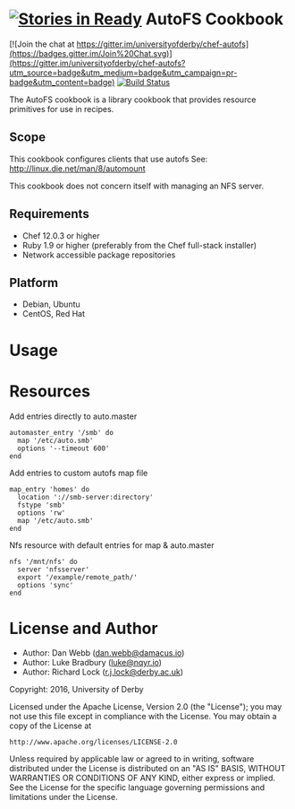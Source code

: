 [![Stories in Ready](https://badge.waffle.io/universityofderby/chef-autofs.png?label=ready&title=Ready)](https://waffle.io/universityofderby/chef-autofs)
AutoFS Cookbook
===============

[![Join the chat at https://gitter.im/universityofderby/chef-autofs](https://badges.gitter.im/Join%20Chat.svg)](https://gitter.im/universityofderby/chef-autofs?utm_source=badge&utm_medium=badge&utm_campaign=pr-badge&utm_content=badge)
[![Build
Status](https://travis-ci.org/universityofderby/chef-autofs.svg?branch=master)](https://travis-ci.org/universityofderby/chef-autofs)

The AutoFS cookbook is a library cookbook that provides resource primitives for
use in recipes.

Scope
-----
This cookbook configures clients that use autofs
See: http://linux.die.net/man/8/automount

This cookbook does not concern itself with managing an NFS server.

Requirements
------------
- Chef 12.0.3 or higher
- Ruby 1.9 or higher (preferably from the Chef full-stack installer)
- Network accessible package repositories

 Platform
---------
* Debian, Ubuntu
* CentOS, Red Hat

Usage
=====

Resources
=========

Add entries directly to auto.master
```
automaster_entry '/smb' do
  map '/etc/auto.smb'
  options '--timeout 600'
end
```

Add entries to custom autofs map file
```
map_entry 'homes' do
  location '://smb-server:directory'
  fstype 'smb'
  options 'rw'
  map '/etc/auto.smb'
end
```

Nfs resource with default entries for map & auto.master
```
nfs '/mnt/nfs' do
  server 'nfsserver'
  export '/example/remote_path/'
  options 'sync'
end
```

License and Author
==================

* Author: Dan Webb (<dan.webb@damacus.io>)
* Author: Luke Bradbury (<luke@nqyr.io>)
* Author: Richard Lock (<r.j.lock@derby.ac.uk>)

Copyright: 2016, University of Derby

Licensed under the Apache License, Version 2.0 (the "License");
you may not use this file except in compliance with the License.
You may obtain a copy of the License at

    http://www.apache.org/licenses/LICENSE-2.0

Unless required by applicable law or agreed to in writing, software
distributed under the License is distributed on an "AS IS" BASIS,
WITHOUT WARRANTIES OR CONDITIONS OF ANY KIND, either express or implied.
See the License for the specific language governing permissions and
limitations under the License.
